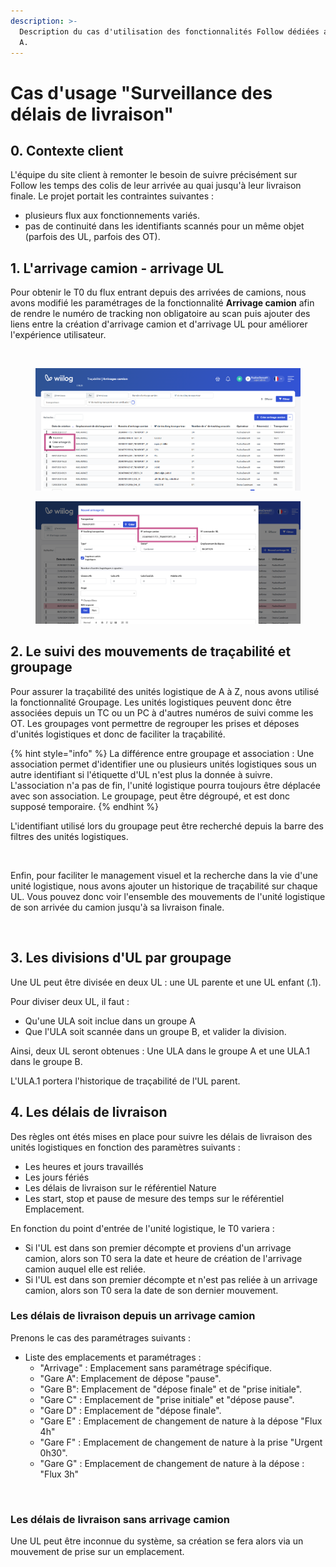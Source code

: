 ```yaml
---
description: >-
  Description du cas d'utilisation des fonctionnalités Follow dédiées au client
  A.
---
```


# Cas d'usage "Surveillance des délais de livraison"

## 0. Contexte client&#x20;

L'équipe du site client à remonter le besoin de suivre précisément sur Follow les temps des colis de leur arrivée au quai jusqu'à leur livraison finale. Le projet portait les contraintes suivantes :&#x20;

* plusieurs flux aux fonctionnements variés.
* pas de continuité dans les identifiants scannés pour un même objet (parfois des UL, parfois des OT).

## 1. L'arrivage camion - arrivage UL

Pour obtenir le T0 du flux entrant depuis des arrivées de camions, nous avons modifié les paramétrages de la fonctionnalité **Arrivage camion** afin de rendre le numéro de tracking non obligatoire au scan puis ajouter des liens entre la création d'arrivage camion et d'arrivage UL pour améliorer l'expérience utilisateur.&#x20;



<figure><img src="../.gitbook/assets/Capture d&#x27;écran 2024-09-18 151915.png" alt=""><figcaption></figcaption></figure>

<div data-full-width="true"><figure><img src="../.gitbook/assets/Capture d’écran 2024-09-13 100358.png" alt=""><figcaption></figcaption></figure> <figure><img src="../.gitbook/assets/Capture d’écran 2024-09-13 100505.png" alt=""><figcaption></figcaption></figure></div>



## 2. Le suivi des mouvements de traçabilité et groupage

Pour assurer la traçabilité des unités logistique de A à Z, nous avons utilisé la fonctionnalité Groupage. Les unités logistiques peuvent donc être associées depuis un TC ou un PC à d'autres numéros de suivi comme les OT. Les groupages vont permettre de regrouper les prises et déposes d'unités logistiques et donc de faciliter la traçabilité.

{% hint style="info" %}
La différence entre groupage et association : Une association permet d'identifier une ou plusieurs unités logistiques sous un autre identifiant si l'étiquette d'UL n'est plus la donnée à suivre. L'association n'a pas de fin, l'unité logistique pourra toujours être déplacée avec son association. Le groupage, peut être dégroupé, et est donc supposé temporaire.&#x20;
{% endhint %}

L'identifiant utilisé lors du groupage peut être recherché depuis la barre des filtres des unités logistiques.&#x20;

<figure><img src="../.gitbook/assets/Capture d&#x27;écran 2025-01-17 122341.png" alt=""><figcaption></figcaption></figure>

Enfin, pour faciliter le management visuel et la recherche dans la vie d'une unité logistique, nous avons ajouter un historique de traçabilité sur chaque UL. Vous pouvez donc voir l'ensemble des mouvements de l'unité logistique de son arrivée du camion jusqu'à sa livraison finale.&#x20;

<figure><img src="../.gitbook/assets/Capture d&#x27;écran 2024-09-13 105055.png" alt=""><figcaption></figcaption></figure>

## 3. Les divisions d'UL par groupage

Une UL peut être divisée en deux UL : une UL parente et une UL enfant (.1).&#x20;

Pour diviser deux UL, il faut :&#x20;

* Qu'une ULA soit inclue dans un groupe A
* Que l'ULA soit scannée dans un groupe B, et valider la division.&#x20;

Ainsi, deux UL seront obtenues : Une ULA dans le groupe A et une ULA.1 dans le groupe B.&#x20;

L'ULA.1 portera l'historique de traçabilité de l'UL parent.

## 4. Les délais de livraison&#x20;

Des règles ont étés mises en place pour suivre les délais de livraison des unités logistiques en fonction des paramètres suivants :&#x20;

* Les heures et jours travaillés
* Les jours fériés
* Les délais de livraison sur le référentiel Nature
* Les start, stop et pause de mesure des temps sur le référentiel Emplacement.&#x20;

En fonction du point d'entrée de l'unité logistique, le T0 variera :&#x20;

* Si l'UL est dans son premier décompte et proviens d'un arrivage camion, alors son T0 sera la date et heure de création de l'arrivage camion auquel elle est reliée.&#x20;
* Si l'UL est dans son premier décompte et n'est pas reliée à un arrivage camion, alors son T0 sera la date de son dernier mouvement.&#x20;

### Les délais de livraison depuis un arrivage camion

Prenons le cas des paramétrages suivants :&#x20;

* Liste des emplacements et paramétrages :&#x20;
  * "Arrivage" : Emplacement sans paramétrage spécifique.
  * "Gare A": Emplacement de dépose "pause".
  * "Gare B": Emplacement de "dépose finale" et de "prise initiale".
  * "Gare C" : Emplacement de "prise initiale" et "dépose pause".&#x20;
  * "Gare D" : Emplacement de "dépose finale".&#x20;
  * "Gare E" : Emplacement de changement de nature à la dépose "Flux 4h"
  * "Gare F" : Emplacement de changement de nature à la prise "Urgent 0h30".&#x20;
  * "Gare G" : Emplacement de changement de nature à la dépose : "Flux 3h"&#x20;

<figure><img src="../.gitbook/assets/Capture d&#x27;écran 2024-09-18 141144.png" alt=""><figcaption></figcaption></figure>



### Les délais de livraison sans arrivage camion

Une UL peut être inconnue du système, sa création se fera alors via un mouvement de prise sur un emplacement.&#x20;

<figure><img src="../.gitbook/assets/Capture d&#x27;écran 2024-09-18 141256.png" alt=""><figcaption></figcaption></figure>

<figure><img src="../.gitbook/assets/Capture d&#x27;écran 2024-09-18 151120.png" alt=""><figcaption></figcaption></figure>
